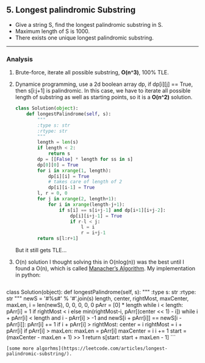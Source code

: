 ## 5. Longest palindromic Substring

- Give a string S, find the longest palindromic substring in S.
- Maximum length of S is 1000.
- There exists one unique longest palindromic substring.

---

### Analysis

1. Brute-force, iterate all possible substring, **O(n^3)**, 100% TLE.

2. Dynamice programming, use a 2d boolean array dp, if dp[i][j] == True, then s[i:j+1] is palindromic. In this case, we have to iterate all possible length of substring as well as starting points, so it is a **O(n^2)** solution.

    ```python
    class Solution(object):
        def longestPalindrome(self, s):
            """
            :type s: str
            :rtype: str
            """
            length = len(s)
            if length < 2:
                return s
            dp = [[False] * length for ss in s]
            dp[0][0] = True
            for i in xrange(1, length):
                dp[i][i] = True
                # takes care of length of 2
                dp[i][i-1] = True
            l, r = 0, 0
            for j in xrange(2, length+1):
                for i in xrange(length-j+1):
                    if s[i] == s[i+j-1] and dp[i+1][i+j-2]:
                        dp[i][i+j-1] = True
                        if r-l < j:
                            l = i
                            r = i+j-1
            return s[l:r+1]
    ```
    
    But it still gets TLE...

3. O(n) solution
    I thought solving this in O(nlog(n)) was the best until I found a O(n), which is called [Manacher’s Algorithm](http://articles.leetcode.com/longest-palindromic-substring-part-ii). My implementation in python:

    ```python
class Solution(object):
    def longestPalindrome(self, s):
        """
        :type s: str
        :rtype: str
        """
        newS = '#%s#' % '#'.join(s)
        length, center, rightMost, maxCenter, maxLen, i = len(newS), 0, 0, 0, 0, 0
        pArr = [0] * length
        while i < length:
            pArr[i] = 1 if rightMost < i else min(rightMost-i, pArr[(center << 1) - i])
            while i + pArr[i] < length and i - pArr[i] > -1 and newS[i + pArr[i]] == newS[i - pArr[i]]:
                pArr[i] += 1
            if i + pArr[i] > rightMost:
                center = i
                rightMost = i + pArr[i]
                if pArr[i] > maxLen:
                    maxLen = pArr[i]
                    maxCenter = i
            i += 1
        start = (maxCenter - maxLen + 1) >> 1
        return s[start: start + maxLen - 1]
    ```

    [some more algorhms](https://leetcode.com/articles/longest-palindromic-substring/).
